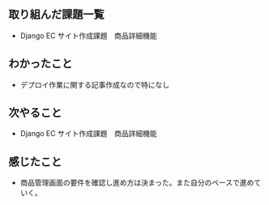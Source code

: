 ## 取り組んだ課題一覧 
- Django EC サイト作成課題　商品詳細機能
## わかったこと
- デプロイ作業に関する記事作成なので特になし
## 次やること  
- Django EC サイト作成課題　商品詳細機能
## 感じたこと 
- 商品管理画面の要件を確認し進め方は決まった。また自分のペースで進めていく。